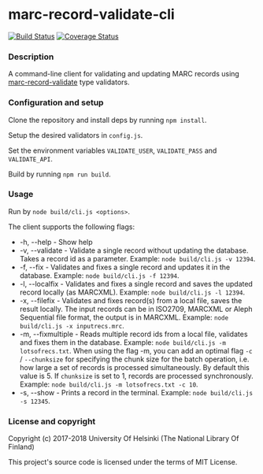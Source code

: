 # marc-record-validate-cli

[![Build Status](https://travis-ci.org/NatLibFi/marc-record-validate-cli.svg?branch=master)](https://travis-ci.org/NatLibFi/marc-record-validate-cli)
[![Coverage Status](https://coveralls.io/repos/github/NatLibFi/marc-record-validate-cli/badge.svg?branch=master)](https://coveralls.io/github/NatLibFi/marc-record-validate-cli?branch=master)

### Description

A command-line client for validating and updating MARC records using [marc-record-validate](https://github.com/NatLibFi/marc-record-validate) type validators.

### Configuration and setup

Clone the repository and install deps by running `npm install`.

Setup the desired validators in `config.js`.

Set the environment variables `VALIDATE_USER`, `VALIDATE_PASS` and `VALIDATE_API`.

Build by running `npm run build`.

### Usage

Run by `node build/cli.js <options>`.

The client supports the following flags:

* -h, --help - Show help
* -v, --validate - Validate a single record without updating the database. Takes a record id as a parameter. Example: `node build/cli.js -v 12394`.
* -f, --fix - Validates and fixes a single record and updates it in the database. Example: `node build/cli.js -f 12394`.
* -l, --localfix - Validates and fixes a single record and saves the updated record locally (as MARCXML). Example: `node build/cli.js -l 12394`.
* -x, --filefix - Validates and fixes record(s) from a local file, saves the result locally. The input records can be in ISO2709, MARCXML or Aleph Sequential file format, the output is in MARCXML. Example: `node build/cli.js -x inputrecs.mrc`.
* -m, --fixmultiple - Reads multiple record ids from a local file, validates and fixes them in the database. Example: `node build/cli.js -m lotsofrecs.txt`. When using the flag -m, you can add an optimal flag `-c` / `--chunksize` for specifying the chunk size for the batch operation, i.e. how large a set of records is processed simultaneously. By default this value is 5. If `chunksize` is set to 1, records are processed synchronously. Example: `node build/cli.js -m lotsofrecs.txt -c 10`.
* -s, --show - Prints a record in the terminal. Example: `node build/cli.js -s 12345`.

### License and copyright

Copyright (c) 2017-2018 University Of Helsinki (The National Library Of Finland)

This project's source code is licensed under the terms of MIT License.
